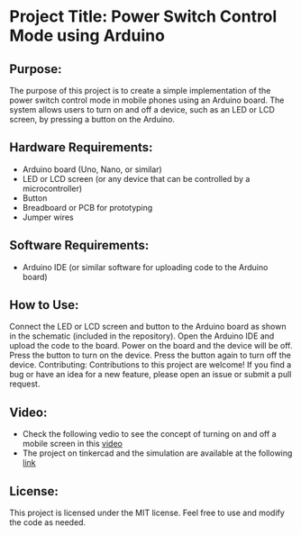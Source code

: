 # Project Title: Power Switch Control Mode using Arduino

## Purpose: 

The purpose of this project is to create a simple implementation of the power switch control mode in mobile phones using an Arduino board. The system allows users to turn on and off a device, such as an LED or LCD screen, by pressing a button on the Arduino.

## Hardware Requirements:

- Arduino board (Uno, Nano, or similar)
- LED or LCD screen (or any device that can be controlled by a microcontroller)
- Button
- Breadboard or PCB for prototyping
- Jumper wires

## Software Requirements:

- Arduino IDE (or similar software for uploading code to the Arduino board)

## How to Use:

Connect the LED or LCD screen and button to the Arduino board as shown in the schematic (included in the repository).
Open the Arduino IDE and upload the code to the board.
Power on the board and the device will be off.
Press the button to turn on the device. Press the button again to turn off the device.
Contributing:
Contributions to this project are welcome! If you find a bug or have an idea for a new feature, please open an issue or submit a pull request.

## Video:
- Check the following vedio to see the concept of turning on and off a mobile screen in this [video](https://drive.google.com/file/d/1TGsZCbgqDVPGMSsKLWjNG9e22V_5nwCU/view?usp=sharing)
- The project on tinkercad and the simulation are available at the following [link](https://drive.google.com/file/d/1TGsZCbgqDVPGMSsKLWjNG9e22V_5nwCU/view?usp=sharing)

## License:

This project is licensed under the MIT license. Feel free to use and modify the code as needed.
